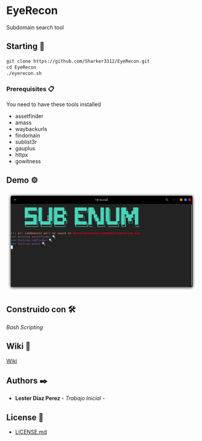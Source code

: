 # EyeRecon

Subdomain search tool

## Starting 🚀

```
git clone https://github.com/Sharker3312/EyeRecon.git
cd EyeRecon
./eyerecon.sh 
```

### Prerequisites 📋

You need to have these tools installed
* assetfinder 
* amass 
* waybackurls 
* findomain 
* sublist3r 
* gauplus 
* httpx 
* gowitness

## Demo ⚙️
![](https://github.com/Sharker3312/EyeRecon/blob/main/images/image.png)

## Construido con 🛠️

_Bash Scripting_

## Wiki 📖

[Wiki](https://github.com/Sharker3312/EyeRecon/wiki/)

## Authors ✒️

* **Lester Diaz Perez** - *Trabajo Inicial* - 


## License 📄
*  [LICENSE.md](https://github.com/Sharker3312/EyeRecon/blob/main/LICENSE) 



